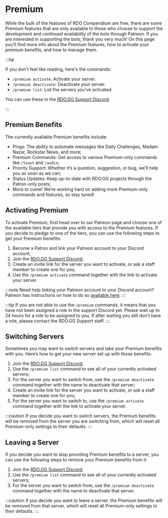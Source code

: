 # Premium

While the bulk of the features of RDO Compendium are free, there are some Premium features that are only available to those who choose to support the development and continued availability of the
bots through Patreon. If you are interested in supporting the bots, thank you very much! On this page you’ll find more info about the Premium features, how to activate your premium benefits, and
how to manage them.

:::tip

If you don't feel like reading, here's the commands:

- `/premium activate`: Activate your server.
- `/premium deactivate`: Deactivate your server.
- `/premium list`: List the servers you've activated.

You can use these in the [RDO.GG Support Discord](https://rdo.gg/discord/).

:::

## Premium Benefits

The currently available Premium benefits include:

- Pings: The ability to automate messages like Daily Challenges, Madam Nazar, Rockstar News, and more;
- Premium Commands: Get access to various Premium-only commands like `/toast` and `/audio`;
- Priority Support: Whether it’s a question, suggestion, or bug, we’ll help you as soon as we can;
- Status Updates: Keep up-to-date with RDO.GG projects through the Patron-only posts;
- More to come! We’re working hard on adding more Premium-only commands and features, so stay tuned!

## Activating Premium

To activate Premium, first head over to our Patreon page and choose one of the available tiers that provide you with access to the Premium features. If you decide to pledge to one of the tiers, you
can use the following steps to get your Premium benefits:

1. Become a Patron and link your Patreon account to your Discord account;
2. Join the [RDO.GG Support Discord](https://rdo.gg/discord/);
3. Create an invite link for the server you want to activate, or ask a staff member to create one for you;
4. Use the `/premium activate` command together with the link to activate your server.

:::note
Need help linking your Patreon account to your Discord account? Patreon has instructions on how to do so [available here](https://support.patreon.com/hc/en-us/articles/212052266).
:::

:::tip
If you are not able to use the `/premium` commands, it means that you have not been assigned a role in the support Discord yet. Please wait up to 24 hours for a role to be assigned to you.
If after waiting you still don’t have a role, please contact the RDO.GG Support staff.
:::

## Switching Servers

Sometimes you may want to switch servers and take your Premium benefits with you. Here’s how to get your new server set up with those benefits:

1. Join the [RDO.GG Support Discord](https://rdo.gg/discord/);
2. Use the `/premium list` command to see all of your currently activated servers;
3. For the server you want to switch from, use the `/premium deactivate` command together with the name to deactivate that server;
4. Create an invite link for the server you want to activate, or ask a staff member to create one for you;
5. For the server you want to switch to, use the `/premium activate` command together with the link to activate your server.

:::caution
If you decide you want to switch servers, the Premium benefits will be removed from the server you are switching from, which will reset all Premium-only settings to their defaults.
:::

## Leaving a Server

If you decide you want to stop providing Premium benefits to a server, you can use the following steps to remove your Premium benefits from it:

1. Join the [RDO.GG Support Discord](https://rdo.gg/discord/);
2. Use the `/premium list` command to see all of your currently activated servers;
3. For the server you want to switch from, use the `/premium deactivate` command together with the name to deactivate that server.

:::caution
If you decide you want to leave a server, the Premium benefits will be removed from that server, which will reset all Premium-only settings to their defaults.
:::
